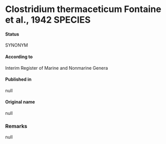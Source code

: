 # Clostridium thermaceticum Fontaine et al., 1942 SPECIES

#### Status
SYNONYM

#### According to
Interim Register of Marine and Nonmarine Genera

#### Published in
null

#### Original name
null

### Remarks
null